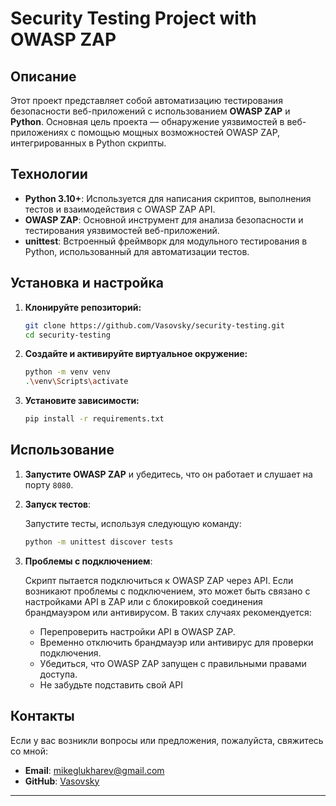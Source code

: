

# Security Testing Project with OWASP ZAP

## Описание

Этот проект представляет собой автоматизацию тестирования безопасности веб-приложений с использованием **OWASP ZAP** и **Python**. Основная цель проекта — обнаружение уязвимостей в веб-приложениях с помощью мощных возможностей OWASP ZAP, интегрированных в Python скрипты.

## Технологии

- **Python 3.10+**: Используется для написания скриптов, выполнения тестов и взаимодействия с OWASP ZAP API.
- **OWASP ZAP**: Основной инструмент для анализа безопасности и тестирования уязвимостей веб-приложений.
- **unittest**: Встроенный фреймворк для модульного тестирования в Python, использованный для автоматизации тестов.

## Установка и настройка

1. **Клонируйте репозиторий:**

   ```bash
   git clone https://github.com/Vasovsky/security-testing.git
   cd security-testing
   ```

2. **Создайте и активируйте виртуальное окружение:**

   ```bash
   python -m venv venv
   .\venv\Scripts\activate
   ```

3. **Установите зависимости:**

   ```bash
   pip install -r requirements.txt
   ```

## Использование

1. **Запустите OWASP ZAP** и убедитесь, что он работает и слушает на порту `8080`.

2. **Запуск тестов**:
   
   Запустите тесты, используя следующую команду:

   ```bash
   python -m unittest discover tests
   ```

3. **Проблемы с подключением**:

   Скрипт пытается подключиться к OWASP ZAP через API. Если возникают проблемы с подключением, это может быть связано с настройками API в ZAP или с блокировкой соединения брандмауэром или антивирусом. В таких случаях рекомендуется:

   - Перепроверить настройки API в OWASP ZAP.
   - Временно отключить брандмауэр или антивирус для проверки подключения.
   - Убедиться, что OWASP ZAP запущен с правильными правами доступа.
   - Не забудьте подставить свой API

## Контакты

Если у вас возникли вопросы или предложения, пожалуйста, свяжитесь со мной:

- **Email**: [mikeglukharev@gmail.com](mailto:mikeglukharev@gmail.com)
- **GitHub**: [Vasovsky](https://github.com/Vasovsky)

---

